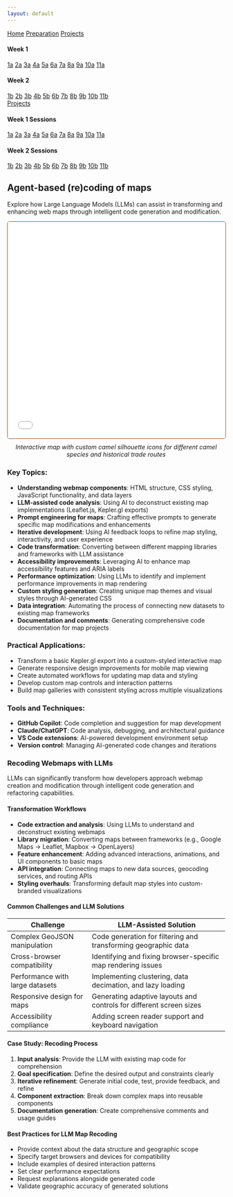 ```yaml
---
layout: default
---
```


<a name="top"></a>

<div class="session-nav-sidebar">
  <a href="./index.html" class="session-nav-home">Home</a>
  <a href="./workshop-prep.html" class="session-nav-prep">Preparation</a>
  <a href="./projects25.html" class="session-nav-proj">Projects</a>
  
  <div class="session-nav-week">
    <h4>Week 1</h4>
    <a href="./index.html#1a-introduction-to-spatial-humanities" class="session-nav-button">1a</a>
    <a href="./index.html#2a-modeling-spatial-data-for-the-humanities" class="session-nav-button">2a</a>
    <a href="./index.html#3a-critical-review-of-projects" class="session-nav-button">3a</a>
    <a href="./index.html#4a-semantic-annotation-with-recogito-and-visualizing-spatial-data-with-kepler" class="session-nav-button">4a</a>
    <a href="./index.html#5a-github-github-desktop-markdown-and-github-pages" class="session-nav-button">5a</a>
    <a href="./index.html#6a-github-github-desktop-markdown-and-github-pages-continued" class="session-nav-button">6a</a>
    <a href="./index.html#7a-map-visualization" class="session-nav-button">7a</a>
    <a href="./index.html#8a-intro-to-qgis" class="session-nav-button">8a</a>
    <a href="./index.html#9a-intro-to-qgis-continued" class="session-nav-button">9a</a>
    <a href="./index.html#10a-visit-to-bibliothèque-détude-et-de-conservation" class="session-nav-button">10a</a>
    <a href="./index.html#11a-agent-based-recoding-of-maps" class="session-nav-button">11a</a>
  </div>
  
  <div class="session-nav-week">
    <h4>Week 2</h4>
    <a href="./index.html#1b-xxxx" class="session-nav-button">1b</a>
    <a href="./index.html#2b-xxxx" class="session-nav-button">2b</a>
    <a href="./index.html#3b-xxxx" class="session-nav-button">3b</a>
    <a href="./index.html#4b-xxx" class="session-nav-button">4b</a>
    <a href="./index.html#5b-xxxx" class="session-nav-button">5b</a>
    <a href="./index.html#6b-xxxx" class="session-nav-button">6b</a>
    <a href="./index.html#7b-xxxx" class="session-nav-button">7b</a>
    <a href="./index.html#8b" class="session-nav-button">8b</a>
    <a href="./index.html#9b-xxxx" class="session-nav-button">9b</a>
    <a href="./index.html#10b-xxxx" class="session-nav-button">10b</a>
    <a href="./index.html#11b-xxxx" class="session-nav-button">11b</a>
  </div>
</div>

<div class="session-nav-mobile">
  <a href="./projects25.html" class="session-nav-mobile-proj">Projects</a>
  <div class="session-nav-mobile-week">
    <h4>Week 1 Sessions</h4>
    <div class="session-nav-mobile-buttons">
      <a href="./index.html#1a-introduction-to-spatial-humanities" class="session-nav-mobile-button">1a</a>
      <a href="./index.html#2a-modeling-spatial-data-for-the-humanities" class="session-nav-mobile-button">2a</a>
      <a href="./index.html#3a-critical-review-of-projects" class="session-nav-mobile-button">3a</a>
      <a href="./index.html#4a-semantic-annotation-with-recogito-and-visualizing-spatial-data-with-kepler" class="session-nav-mobile-button">4a</a>
      <a href="./index.html#5a-github-github-desktop-markdown-and-github-pages" class="session-nav-mobile-button">5a</a>
      <a href="./index.html#6a-github-github-desktop-markdown-and-github-pages-continued" class="session-nav-mobile-button">6a</a>
      <a href="./index.html#7a-map-visualization" class="session-nav-mobile-button">7a</a>
      <a href="./index.html#8a-intro-to-qgis" class="session-nav-mobile-button">8a</a>
      <a href="./index.html#9a-intro-to-qgis-continued" class="session-nav-mobile-button">9a</a>
      <a href="./index.html#10a-visit-to-bibliothèque-détude-et-de-conservation" class="session-nav-mobile-button">10a</a>
      <a href="./index.html#11a-agent-based-recoding-of-maps" class="session-nav-mobile-button">11a</a>
    </div>
  </div>
  
  <div class="session-nav-mobile-week">
    <h4>Week 2 Sessions</h4>
    <div class="session-nav-mobile-buttons">
      <a href="./index.html#1b-xxxx" class="session-nav-mobile-button">1b</a>
      <a href="./index.html#2b-xxxx" class="session-nav-mobile-button">2b</a>
      <a href="./index.html#3b-xxxx" class="session-nav-mobile-button">3b</a>
      <a href="./index.html#4b-xxx" class="session-nav-mobile-button">4b</a>
      <a href="./index.html#5b-xxxx" class="session-nav-mobile-button">5b</a>
      <a href="./index.html#6b-xxxx" class="session-nav-mobile-button">6b</a>
      <a href="./index.html#7b-xxxx" class="session-nav-mobile-button">7b</a>
      <a href="./index.html#8b" class="session-nav-mobile-button">8b</a>
      <a href="./index.html#9b-xxxx" class="session-nav-mobile-button">9b</a>
      <a href="./index.html#10b-xxxx" class="session-nav-mobile-button">10b</a>
      <a href="./index.html#11b-xxxx" class="session-nav-mobile-button">11b</a>
    </div>
  </div>
</div>

## Agent-based (re)coding of maps

Explore how Large Language Models (LLMs) can assist in transforming and enhancing web maps through intelligent code generation and modification.

<iframe src="camels_map/index.html" width="100%" height="500" style="border: 1px solid #8B4513; border-radius: 5px;"></iframe>

<div style="text-align: center; margin-top: 10px; font-style: italic;">
  Interactive map with custom camel silhouette icons for different camel species and historical trade routes
</div>

### Key Topics:

- **Understanding webmap components**: HTML structure, CSS styling, JavaScript functionality, and data layers
- **LLM-assisted code analysis**: Using AI to deconstruct existing map implementations (Leaflet.js, Kepler.gl exports)
- **Prompt engineering for maps**: Crafting effective prompts to generate specific map modifications and enhancements
- **Iterative development**: Using AI feedback loops to refine map styling, interactivity, and user experience
- **Code transformation**: Converting between different mapping libraries and frameworks with LLM assistance
- **Accessibility improvements**: Leveraging AI to enhance map accessibility features and ARIA labels
- **Performance optimization**: Using LLMs to identify and implement performance improvements in map rendering
- **Custom styling generation**: Creating unique map themes and visual styles through AI-generated CSS
- **Data integration**: Automating the process of connecting new datasets to existing map frameworks
- **Documentation and comments**: Generating comprehensive code documentation for map projects

### Practical Applications:

- Transform a basic Kepler.gl export into a custom-styled interactive map
- Generate responsive design improvements for mobile map viewing
- Create automated workflows for updating map data and styling
- Develop custom map controls and interaction patterns
- Build map galleries with consistent styling across multiple visualizations

### Tools and Techniques:

- **GitHub Copilot**: Code completion and suggestion for map development
- **Claude/ChatGPT**: Code analysis, debugging, and architectural guidance
- **VS Code extensions**: AI-powered development environment setup
- **Version control**: Managing AI-generated code changes and iterations

### Recoding Webmaps with LLMs

LLMs can significantly transform how developers approach webmap creation and modification through intelligent code generation and refactoring capabilities.

#### Transformation Workflows

- **Code extraction and analysis**: Using LLMs to understand and deconstruct existing webmaps
- **Library migration**: Converting maps between frameworks (e.g., Google Maps → Leaflet, Mapbox → OpenLayers)
- **Feature enhancement**: Adding advanced interactions, animations, and UI components to basic maps
- **API integration**: Connecting maps to new data sources, geocoding services, and routing APIs
- **Styling overhauls**: Transforming default map styles into custom-branded visualizations

#### Common Challenges and LLM Solutions

| Challenge | LLM-Assisted Solution |
|-----------|------------------------|
| Complex GeoJSON manipulation | Code generation for filtering and transforming geographic data |
| Cross-browser compatibility | Identifying and fixing browser-specific map rendering issues |
| Performance with large datasets | Implementing clustering, data decimation, and lazy loading |
| Responsive design for maps | Generating adaptive layouts and controls for different screen sizes |
| Accessibility compliance | Adding screen reader support and keyboard navigation |

#### Case Study: Recoding Process

1. **Input analysis**: Provide the LLM with existing map code for comprehension
2. **Goal specification**: Define the desired output and constraints clearly
3. **Iterative refinement**: Generate initial code, test, provide feedback, and refine
4. **Component extraction**: Break down complex maps into reusable components
5. **Documentation generation**: Create comprehensive comments and usage guides

#### Best Practices for LLM Map Recoding

- Provide context about the data structure and geographic scope
- Specify target browsers and devices for compatibility
- Include examples of desired interaction patterns
- Set clear performance expectations
- Request explanations alongside generated code
- Validate geographic accuracy of generated solutions
